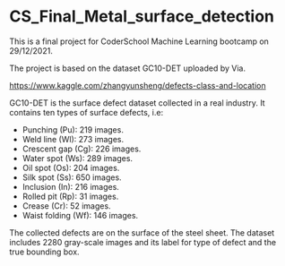 # CS_Final_Metal_surface_detection
This is a final project for CoderSchool Machine Learning bootcamp on 29/12/2021.

The project is based on the dataset GC10-DET uploaded by Via.

https://www.kaggle.com/zhangyunsheng/defects-class-and-location

GC10-DET is the surface defect dataset collected in a real industry. It contains ten types of surface defects, i.e:

- Punching (Pu): 219 images.
- Weld line (Wl): 273 images.
- Crescent gap (Cg): 226 images.
- Water spot (Ws): 289 images.
- Oil spot (Os): 204 images.
- Silk spot (Ss): 650 images.
- Inclusion (In): 216 images.
- Rolled pit (Rp): 31 images.
- Crease (Cr): 52 images.
- Waist folding (Wf): 146 images.

The collected defects are on the surface of the steel sheet. The dataset includes 2280 gray-scale images and its label for type of defect and the true bounding box.
